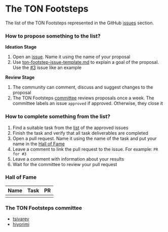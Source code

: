 # The TON Footsteps

The list of the TON Footsteps represented in the GitHub [issues](https://github.com/tsivarev/ton-footsteps/issues) section.

### How to propose something to the list?
**Ideation Stage**
1. Open an [issue](https://github.com/tsivarev/ton-footsteps/issues/new). Name it using the name of your proposal
2. Use [ton-footstep-issue-template.md](ton-footstep-issue-template.md) to explain a goal of the proposal. Use the [#3](https://github.com/tsivarev/ton-footsteps/issues/3) issue like an example

**Review Stage**
1. The community can comment, discuss and suggest changes to the proposal
2. The TON Footsteps [committee](https://github.com/tsivarev/ton-footsteps#the-ton-footsteps-committee) reviews proposals once a week. The committee labels an issue `approved` if approved. Otherwise, they close it

### How to complete something from the list?
1. Find a suitable task from the [list](https://github.com/tsivarev/ton-footsteps/issues?q=is%3Aopen+is%3Aissue+label%3Aapproved) of the approved issues
2. Finish the task and verify that all task deliverables are completed
3. Open a pull request. Name it using the name of the task and put your name in the [Hall of Fame](https://github.com/tsivarev/ton-footsteps#hall-of-fame)
4. Leave a comment to link the pull request to the issue. For example: `PR for #3`
5. Leave a comment with information about your results
6. Wait for the committee to review your pull request

### Hall of Fame
| Name | Task | PR  |
|------|------|-----|
|      |      |     |

### The TON Footsteps committee
* [tsivarev](https://github.com/tsivarev)
* [hiyorimi](https://github.com/hiyorimi)
